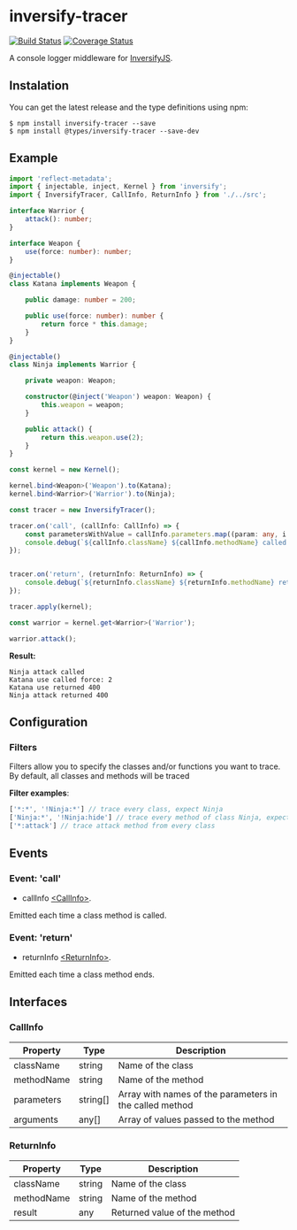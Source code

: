 # inversify-tracer

[![Build Status](https://travis-ci.org/TiagoMestre/inversify-tracer.svg?branch=dev)](https://travis-ci.org/TiagoMestre/inversify-tracer)
[![Coverage Status](https://coveralls.io/repos/github/TiagoMestre/inversify-tracer/badge.svg?branch=dev)](https://coveralls.io/github/TiagoMestre/inversify-tracer?branch=dev)

A console logger middleware for [InversifyJS](https://github.com/inversify/InversifyJS).


## Instalation

You can get the latest release and the type definitions using npm:

```
$ npm install inversify-tracer --save
$ npm install @types/inversify-tracer --save-dev
```

## Example
```ts
import 'reflect-metadata';
import { injectable, inject, Kernel } from 'inversify';
import { InversifyTracer, CallInfo, ReturnInfo } from './../src';

interface Warrior {
    attack(): number;
}

interface Weapon {
    use(force: number): number;
}

@injectable()
class Katana implements Weapon {

    public damage: number = 200;

    public use(force: number): number {
        return force * this.damage;
    }
}

@injectable()
class Ninja implements Warrior {

    private weapon: Weapon;

    constructor(@inject('Weapon') weapon: Weapon) {
        this.weapon = weapon;
    }

    public attack() {
        return this.weapon.use(2);
    }
}

const kernel = new Kernel();

kernel.bind<Weapon>('Weapon').to(Katana);
kernel.bind<Warrior>('Warrior').to(Ninja);

const tracer = new InversifyTracer();

tracer.on('call', (callInfo: CallInfo) => {
    const parametersWithValue = callInfo.parameters.map((param: any, i: number) => `${param}:${callInfo.arguments[i]}`);
    console.debug(`${callInfo.className} ${callInfo.methodName} called ${parametersWithValue}`);
});


tracer.on('return', (returnInfo: ReturnInfo) => {
    console.debug(`${returnInfo.className} ${returnInfo.methodName} returned ${returnInfo.result}`);
});

tracer.apply(kernel);

const warrior = kernel.get<Warrior>('Warrior');

warrior.attack();
```

**Result:**

```
Ninja attack called
Katana use called force: 2
Katana use returned 400
Ninja attack returned 400
```

## Configuration

### Filters

Filters allow you to specify the classes and/or functions you want to trace. By default, all classes and methods will be traced

**Filter examples**:

```ts
['*:*', '!Ninja:*'] // trace every class, expect Ninja
['Ninja:*', '!Ninja:hide'] // trace every method of class Ninja, expect the hide method
['*:attack'] // trace attack method from every class
```

## Events

### Event: 'call'

+ callInfo [\<CallInfo\>](https://github.com/tiagomestre/inversify-tracer#CallInfo).

Emitted each time a class method is called.

### Event: 'return'

+ returnInfo [\<ReturnInfo\>](https://github.com/tiagomestre/inversify-tracer#ReturnInfo).

Emitted each time a class method ends.

## Interfaces

### CallInfo

| Property      | Type      | Description |
|---            |---        |---            |
| className     | string    | Name of the class | 
| methodName    | string    | Name of the method |
| parameters    | string[]  | Array with names of the parameters in the called method |
| arguments     | any[]     | Array of values passed to the method |

### ReturnInfo

| Property      | Type      | Description |
|---            |---        |---            |
| className     | string    | Name of the class | 
| methodName    | string    | Name of the method |
| result        | any       | Returned value of the method |
